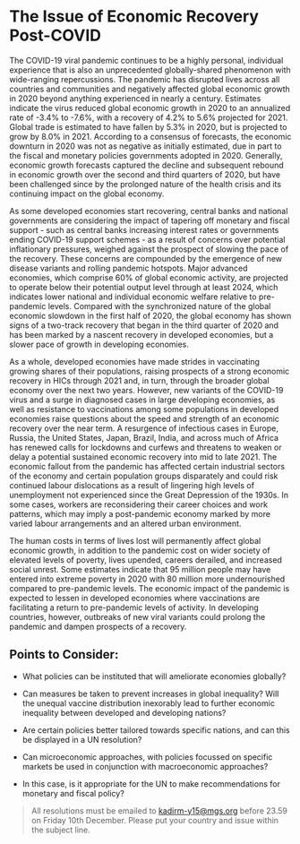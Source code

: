 # The Issue of Economic Recovery Post-COVID
The COVID-19 viral pandemic continues to be a highly personal, individual experience that is also an unprecedented globally-shared phenomenon with wide-ranging repercussions. The pandemic has disrupted lives across all countries and communities and negatively affected global economic growth in 2020 beyond anything experienced in nearly a century. Estimates indicate the virus reduced global economic growth in 2020 to an annualized rate of -3.4% to -7.6%, with a recovery of 4.2% to 5.6% projected for 2021. Global trade is estimated to have fallen by 5.3% in 2020, but is projected to grow by 8.0% in 2021. According to a consensus of forecasts, the economic downturn in 2020 was not as negative as initially estimated, due in part to the fiscal and monetary policies governments adopted in 2020. Generally, economic growth forecasts captured the decline and subsequent rebound in economic growth over the second and third quarters of 2020, but have been challenged since by the prolonged nature of the health crisis and its continuing impact on the global economy.

As some developed economies start recovering, central banks and national governments are considering the impact of tapering off monetary and fiscal support - such as central banks increasing interest rates or governments ending COVID-19 support schemes - as a result of concerns over potential inflationary pressures, weighed against the prospect of slowing the pace of the recovery. These concerns are compounded by the emergence of new disease variants and rolling pandemic hotspots. Major advanced economies, which comprise 60% of global economic activity, are projected to operate below their potential output level through at least 2024, which indicates lower national and individual economic welfare relative to pre-pandemic levels. Compared with the synchronized nature of the global economic slowdown in the first half of 2020, the global economy has shown signs of a two-track recovery that began in the third quarter of 2020 and has been marked by a nascent recovery in developed economies, but a slower pace of growth in developing economies.

As a whole, developed economies have made strides in vaccinating growing shares of their populations, raising prospects of a strong economic recovery in HICs through 2021 and, in turn, through the broader global economy over the next two years. However, new variants of the COVID-19 virus and a surge in diagnosed cases in large developing economies, as well as resistance to vaccinations among some populations in developed economies raise questions about the speed and strength of an economic recovery over the near term. A resurgence of infectious cases in Europe, Russia, the United States, Japan, Brazil, India, and across much of Africa has renewed calls for lockdowns and curfews and threatens to weaken or delay a potential sustained economic recovery into mid to late 2021. The economic fallout from the pandemic has affected certain industrial sectors of the economy and certain population groups disparately and could risk continued labour dislocations as a result of lingering high levels of unemployment not experienced since the Great Depression of the 1930s. In some cases, workers are reconsidering their career choices and work patterns, which may imply a post-pandemic economy marked by more varied labour arrangements and an altered urban environment.

The human costs in terms of lives lost will permanently affect global economic growth, in addition to the pandemic cost on wider society of elevated levels of poverty, lives upended, careers derailed, and increased social unrest. Some estimates indicate that 95 million people may have entered into extreme poverty in 2020 with 80 million more undernourished compared to pre-pandemic levels. The economic impact of the pandemic is expected to lessen in developed economies where vaccinations are facilitating a return to pre-pandemic levels of activity. In developing countries, however, outbreaks of new viral variants could prolong the pandemic and dampen prospects of a recovery.

## Points to Consider:

- What policies can be instituted that will ameliorate economies globally?

- Can measures be taken to prevent increases in global inequality? Will the unequal vaccine distribution inexorably lead to further economic inequality between developed and developing nations?

- Are certain policies better tailored towards specific nations, and can this be displayed in a UN resolution?

- Can microeconomic approaches, with policies focussed on specific markets be used in conjunction with macroeconomic approaches?

- In this case, is it appropriate for the UN to make recommendations for monetary and fiscal policy?

> All resolutions must be emailed to kadirm-y15@mgs.org before 23.59 on Friday 10th December. Please put your country and issue within the subject line. 
